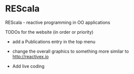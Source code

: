 # REScala
REScala - reactive programming in OO applications


TODOs for the website (in order or priority)

- add a Publications entry in the top menu

- change the overall graphics to something more similar to http://reactivex.io

- Add live coding
